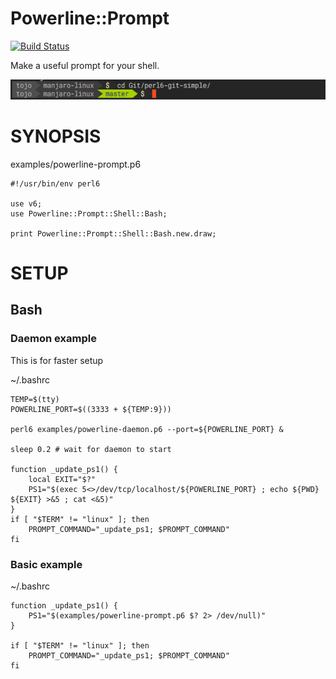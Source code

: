 # Powerline::Prompt
[![Build Status](https://travis-ci.org/7ojo/perl6-powerline-prompt.svg?branch=master)](https://travis-ci.org/7ojo/perl6-powerline-prompt)

Make a useful prompt for your shell.

![Screenshot](https://raw.githubusercontent.com/7ojo/perl6-powerline-prompt/master/examples/powerline-prompt.png)

# SYNOPSIS

examples/powerline-prompt.p6

    #!/usr/bin/env perl6

    use v6;
    use Powerline::Prompt::Shell::Bash;

    print Powerline::Prompt::Shell::Bash.new.draw;

# SETUP

## Bash

### Daemon example

This is for faster setup

~/.bashrc

    TEMP=$(tty)
    POWERLINE_PORT=$((3333 + ${TEMP:9}))

    perl6 examples/powerline-daemon.p6 --port=${POWERLINE_PORT} &

    sleep 0.2 # wait for daemon to start

    function _update_ps1() {
        local EXIT="$?"
        PS1="$(exec 5<>/dev/tcp/localhost/${POWERLINE_PORT} ; echo ${PWD} ${EXIT} >&5 ; cat <&5)"
    }
    if [ "$TERM" != "linux" ]; then
        PROMPT_COMMAND="_update_ps1; $PROMPT_COMMAND"
    fi


### Basic example

~/.bashrc

    function _update_ps1() {
        PS1="$(examples/powerline-prompt.p6 $? 2> /dev/null)"
    }

    if [ "$TERM" != "linux" ]; then
        PROMPT_COMMAND="_update_ps1; $PROMPT_COMMAND"
    fi

